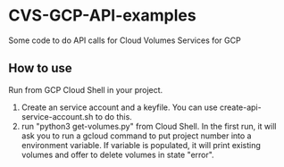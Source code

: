 # CVS-GCP-API-examples
Some code to do API calls for Cloud Volumes Services for GCP

## How to use
Run from GCP Cloud Shell in your project.

1) Create an service account and a keyfile. You can use create-api-service-account.sh to do this.
2) run "python3 get-volumes.py" from Cloud Shell. In the first run, it will ask you to run a gcloud command to put project number into a environment variable. If variable is populated, it will print existing volumes and offer to delete volumes in state "error".
